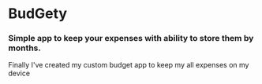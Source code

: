 # BudGety
<h3>Simple app to keep your expenses with ability to store them by months.</h3>
<p> Finally I've created my custom budget app to keep my all expenses on my device </p>
